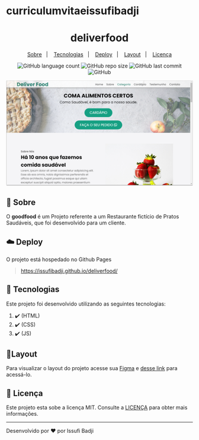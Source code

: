 # curriculumvitaeissufibadji
<h1 align="center" color=" ">
  deliverfood
</h1>

<p align="center">
    <a href="#book-sobre">Sobre</a>&nbsp;&nbsp;&nbsp;|&nbsp;&nbsp;&nbsp;
    <a href="#rocket-tecnologias">Tecnologias</a>&nbsp;&nbsp;&nbsp;|&nbsp;&nbsp;&nbsp;
    <a href="#cloud-deploy">Deploy</a>&nbsp;&nbsp;&nbsp;|&nbsp;&nbsp;&nbsp;
    <a href="#layout">Layout</a>&nbsp;&nbsp;&nbsp;|&nbsp;&nbsp;&nbsp;
    <a href="#memo-licença">Licença</a>
</p>

<p align="center">
   
   <img alt="GitHub language count" src="https://img.shields.io/github/languages/count/issufibadji/deliverfood?style=flat-square">

   <img alt="GitHub repo size" src="https://img.shields.io/github/repo-size/issufibadji/deliverfood?style=flat-square">

   <img alt="GitHub last commit" src="https://img.shields.io/github/last-commit/issufibadji/deliverfood?style=flat-square">

   <img alt="GitHub" src="https://img.shields.io/github/license/issufibadji/deliverfood?style=flat-square">
</p>

![deliverfood](https://github.com/issufibadji/deliverfood/blob/master/assets/deliverfood.png)

## :book: Sobre
O **goodfood**
 é um Projeto referente a um Restaurante fictício de Pratos Saudáveis, que foi desenvolvido para um cliente.

## :cloud: Deploy
O projeto está hospedado no Github Pages
>https://issufibadji.github.io/deliverfood/

## :rocket: Tecnologias
Este projeto foi desenvolvido utilizando as seguintes tecnologias:
<!-- ❌✔️ -->
1. ✔️ (HTML)
2. ✔️ (CSS)
3. ✔️ (JS)


## 🔖Layout
Para visualizar o layout do projeto acesse sua  [Figma](figma.com) e [desse link](https://www.figma.com/) para acessá-lo.

## :memo: Licença
Este projeto esta sobe a licença MIT. Consulte a [LICENÇA](https://github.com/issufibadji/deliverfood/blob/master/LINCENSE) para obter mais informações.

---

Desenvolvido por :heart: por Issufi Badji
